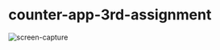 # counter-app-3rd-assignment
 
![screen-capture](https://user-images.githubusercontent.com/77949729/219063191-f726a1ba-5ecb-4a45-acf6-ae4bc5b6a3d8.gif)

